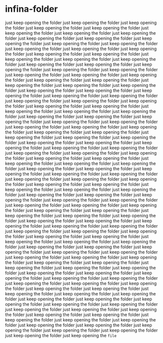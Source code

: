 # infina-folder
just keep opening the folder just keep opening the folder just keep opening the folder just keep opening the folder just keep opening the folder just keep opening the folder just keep opening the folder just keep opening the folder just keep opening the folder just keep opening the folder just keep opening the folder just keep opening the folder just keep opening the folder just keep opening the folder just keep opening the folder just keep opening the folder just keep opening the folder just keep opening the folder just keep opening the folder just keep opening the folder just keep opening the folder just keep opening the folder just keep opening the folder just keep opening the folder just keep opening the folder just keep opening the folder just keep opening the folder just keep opening the folder just keep opening the folder just keep opening the folder just keep opening the folder just keep opening the folder just keep opening the folder just keep opening the folder just keep opening the folder just keep opening the folder just keep opening the folder just keep opening the folder just keep opening the folder just keep opening the folder just keep opening the folder just keep opening the folder just keep opening the folder just keep opening the folder just keep opening the folder just keep opening the folder just keep opening the folder just keep opening the folder just keep opening the folder just keep opening the folder just keep opening the folder just keep opening the folder just keep opening the folder just keep opening the folder just keep opening the folder just keep opening the folder just keep opening the folder just keep opening the folder just keep opening the folder just keep opening the folder just keep opening the folder just keep opening the folder just keep opening the folder just keep opening the folder just keep opening the folder just keep opening the folder just keep opening the folder just keep opening the folder just keep opening the folder just keep opening the folder just keep opening the folder just keep opening the folder just keep opening the folder just keep opening the folder just keep opening the folder just keep opening the folder just keep opening the folder just keep opening the folder just keep opening the folder just keep opening the folder just keep opening the folder just keep opening the folder just keep opening the folder just keep opening the folder just keep opening the folder just keep opening the folder just keep opening the folder just keep opening the folder just keep opening the folder just keep opening the folder just keep opening the folder just keep opening the folder just keep opening the folder just keep opening the folder just keep opening the folder just keep opening the folder just keep opening the folder just keep opening the folder just keep opening the folder just keep opening the folder just keep opening the folder just keep opening the folder just keep opening the folder just keep opening the folder just keep opening the folder just keep opening the folder just keep opening the folder just keep opening the folder just keep opening the folder just keep opening the folder just keep opening the folder just keep opening the folder just keep opening the folder just keep opening the folder just keep opening the folder just keep opening the folder just keep opening the folder just keep opening the folder just keep opening the folder just keep opening the folder just keep opening the folder just keep opening the folder just keep opening the folder just keep opening the folder just keep opening the folder just keep opening the folder just keep opening the folder just keep opening the folder just keep opening the folder just keep opening the folder just keep opening the folder just keep opening the folder just keep opening the folder just keep opening the folder just keep opening the folder just keep opening the folder just keep opening the folder just keep opening the folder just keep opening the folder just keep opening the folder just keep opening the folder just keep opening the folder just keep opening the folder just keep opening the folder just keep opening the folder just keep opening the folder just keep opening the folder just keep opening the folder just keep opening the folder just keep opening the folder just keep opening the folder just keep opening the folder just keep opening the folder just keep opening the folder just keep opening the folder just keep opening the folder just keep opening the folder just keep opening the `file`
